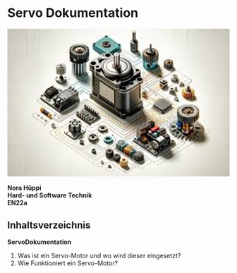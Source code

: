 # Servo Dokumentation
![Servos](image-1.png)

**Nora Hüppi**  
**Hard- und Software Technik**  
**EN22a**

## Inhaltsverzeichnis  
**ServoDokumentation**  
1. Was ist ein Servo-Motor und wo wird dieser eingesetzt?
2. Wie Funktioniert ein Servo-Motor?